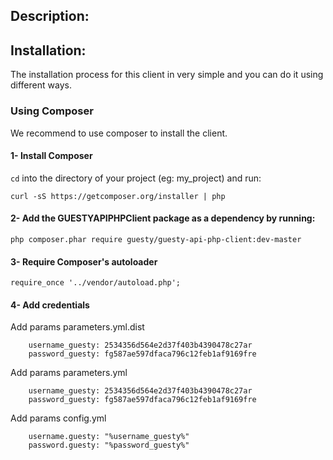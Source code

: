 Description:
------------

Installation:
------------

The installation process for this client in very simple and you can do it using different ways. 

### Using Composer

We recommend to use composer to install the client. 

#### 1- Install Composer

```cd``` into the directory of your project (eg: my_project) and run:

```
curl -sS https://getcomposer.org/installer | php
```

#### 2- Add the GUESTYAPIPHPClient package as a dependency by running: 

```
php composer.phar require guesty/guesty-api-php-client:dev-master
```

#### 3- Require Composer's autoloader

```
require_once '../vendor/autoload.php';
```
#### 4- Add credentials

Add params parameters.yml.dist

```
    username_guesty: 2534356d564e2d37f403b4390478c27ar
    password_guesty: fg587ae597dfaca796c12feb1af9169fre
```

Add params parameters.yml

```
    username_guesty: 2534356d564e2d37f403b4390478c27ar
    password_guesty: fg587ae597dfaca796c12feb1af9169fre
```

Add params config.yml

```
    username.guesty: "%username_guesty%"
    password.guesty: "%password_guesty%"
```